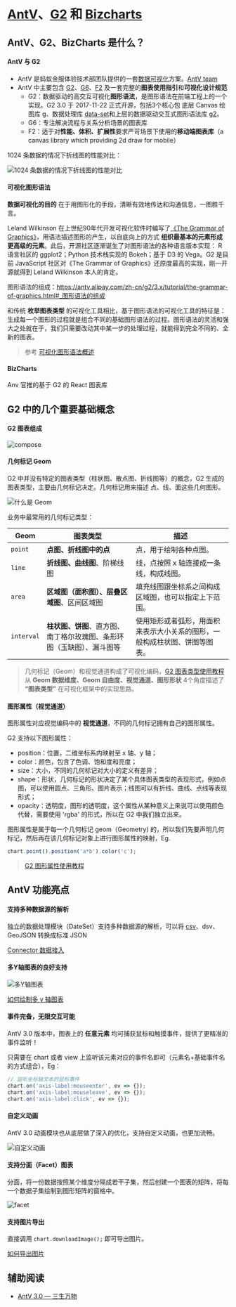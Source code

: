 [AntV](https://antv.alipay.com/zh-cn/index.html)、[G2](https://antv.alipay.com/zh-cn/g2/3.x/index.html) 和 [Bizcharts](https://alibaba.github.io/BizCharts/index.html)
===

## AntV、G2、BizCharts 是什么？

#### AntV 与 G2

* AntV 是蚂蚁金服体验技术部团队提供的一套[数据可视化](https://baike.baidu.com/item/%E6%95%B0%E6%8D%AE%E5%8F%AF%E8%A7%86%E5%8C%96/1252367?fr=aladdin)方案。[AntV team](https://github.com/antvis)
* AntV 中主要包含 [G2](https://antv.alipay.com/zh-cn/g2/3.x/index.html)、[G6](https://antv.alipay.com/zh-cn/g6/1.x/index.html)、[F2](https://antv.alipay.com/zh-cn/f2/3.x/index.html) 及一套完整的**图表使用指引**和**可视化设计规范**
  * G2：数据驱动的高交互可视化**图形语法**，是图形语法在前端工程上的一个实现。G2 3.0 于 2017-11-22 正式开源，包括3个核心包 底层 Canvas 绘图库 [g](https://github.com/antvis/g)、数据处理库 [data-set](https://github.com/antvis/data-set)和上层的数据驱动交互式图形语法库 [g2](https://github.com/antvis/g2)。
  * G6：专注解决流程与关系分析场景的图表库
  * F2：适于对**性能、体积、扩展性**要求严苛场景下使用的**移动端图表库**（a canvas library which providing 2d draw for mobile）

1024 条数据的情况下折线图的性能对比：

![1024 条数据的情况下折线图的性能对比](../../media/04/performance.jpg)

#### 可视化图形语法

**数据可视化的目的** 在于用图形化的手段，清晰有效地传达和沟通信息，一图胜千言。

Leland Wilkinson 在上世纪90年代开发可视化软件时编写了[《The Grammar of Graphics》](https://book.douban.com/subject/10123863/)，用语法描述图形的产生，以自底向上的方式 **组织最基本的元素形成更高级的元素**。此后，开源社区逐渐诞生了对图形语法的各种语言版本实现： R 语言社区的 ggplot2；Python 技术栈实现的 Bokeh；基于 D3 的 Vega。G2 是目前 JavaScript 社区对《The Grammar of Graphics》还原度最高的实现，刚一开源就得到 Leland Wilkinson 本人的肯定。

图形语法的组成：https://antv.alipay.com/zh-cn/g2/3.x/tutorial/the-grammar-of-graphics.html#_图形语法的组成

和传统 **枚举图表类型** 的可视化工具相比，基于图形语法的可视化工具的特征是：生成每一个图形的过程就是组合不同的基础图形语法的过程。图形语法的灵活和强大之处就在于，我们只需要改动其中某一步的处理过程，就能得到完全不同的、全新的图表。

> 参考 [可视化图形语法概述](https://zhuanlan.zhihu.com/p/32178892?group_id=926791155145109504)

#### BizCharts

Anv 官推的基于 G2 的 React 图表库

## G2 中的几个重要基础概念

#### G2 图表组成

![compose](../../media/04/compose.png)

#### 几何标记 Geom

G2 中并没有特定的图表类型（柱状图、散点图、折线图等）的概念，G2 生成的图表类型，主要由几何标记决定。几何标记用来描述 点、线、面这些几何图形。

![什么是 Geom](../../media/04/what-is-geom.png)

业务中最常用的几何标记类型：

Geom | 图表类型 | 描述
-------- | --------| ----------
`point` | **点图、折线图中的点** | 点，用于绘制各种点图。
`line` | **折线图、曲线图**、阶梯线图 | 线，点按照 x 轴连接成一条线，构成线图。
`area` | **区域图（面积图）、层叠区域图**、区间区域图 | 填充线图跟坐标系之间构成区域图，也可以指定上下范围。
`interval` | **柱状图、饼图**、直方图、南丁格尔玫瑰图、条形环图（玉缺图）、漏斗图等 | 使用矩形或者弧形，用面积来表示大小关系的图形，一般构成柱状图、饼图等图表。

> 几何标记（Geom）和视觉通道构成了可视化编码，[G2 图表类型使用教程](https://antv.alipay.com/zh-cn/g2/3.x/tutorial/chart-type.html) 从 **Geom 数据维度、Geom 自由度、视觉通道、图形形状** 4个角度描述了 **“图表类型”** 在可视化框架中的实现思路。

#### 图形属性（视觉通道）

图形属性对应视觉编码中的 **视觉通道**，不同的几何标记拥有自己的图形属性。

G2 支持以下图形属性：

* position：位置，二维坐标系内映射至 x 轴、y 轴；
* color：颜色，包含了色调、饱和度和亮度；
* size：大小，不同的几何标记对大小的定义有差异；
* shape：形状，几何标记的形状决定了某个具体图表类型的表现形式，例如点图，可以使用圆点、三角形、图片表示；线图可以有折线、曲线、点线等表现形式；
* opacity：透明度，图形的透明度，这个属性从某种意义上来说可以使用颜色代替，需要使用 'rgba' 的形式，所以在 G2 中我们独立出来。

图形属性是属于每一个几何标记 geom（Geometry) 的，所以我们先要声明几何标记，然后再在该几何标记对象上进行图形属性的映射，Eg.

```js
chart.point().position('a*b').color('c');
```

> [G2 图形属性使用教程](https://antv.alipay.com/zh-cn/g2/3.x/tutorial/attr.html)

## AntV 功能亮点

#### 支持多种数据源的解析

独立的数据处理模块（DateSet）支持多种数据源的解析，可以将 [csv](https://zh.wikipedia.org/wiki/%E9%80%97%E5%8F%B7%E5%88%86%E9%9A%94%E5%80%BC)、dsv、GeoJSON 转换成标准 JSON

[Connector 数据接入](https://antv.alipay.com/zh-cn/g2/3.x/api/connector.html)

#### 多Y轴图表的良好支持

![多Y轴图表](../../media/04/multi-y.png)

[如何绘制多 y 轴图表](https://antv.alipay.com/zh-cn/g2/3.x/tutorial/fqas.html#_如何绘制多-y-轴图表)

#### 事件完备，无限交互可能

AntV 3.0 版本中，图表上的 **任意元素** 均可捕获鼠标和触摸事件，提供了更精准的事件监听！

只需要在 chart 或者 view 上监听该元素对应的事件名即可（元素名+基础事件名的方式组合），Eg：

```js
// 监听坐标轴文本的鼠标事件
chart.on('axis-label:mouseenter', ev => {});
chart.on('axis-label:mouseleave', ev => {});
chart.on('axis-label:click', ev => {});
```

#### 自定义动画

AntV 3.0 动画模块也从底层做了深入的优化，支持自定义动画，也更加流畅。

![自定义动画](../../media/04/custom-animation.gif)

#### 支持分面（Facet）图表

分面，将一份数据按照某个维度分隔成若干子集，然后创建一个图表的矩阵，将每一个数据子集绘制到图形矩阵的窗格中。

![facet](../../media/04/facet.png)

#### 支持图片导出

直接调用 `chart.downloadImage();` 即可导出图片。

[如何导出图片](https://antv.alipay.com/zh-cn/g2/3.x/tutorial/fqas.html#_%E5%A6%82%E4%BD%95%E5%AF%BC%E5%87%BA%E5%9B%BE%E7%89%87)

## 辅助阅读

* [AntV 3.0 — 三生万物](https://zhuanlan.zhihu.com/p/31452637)
